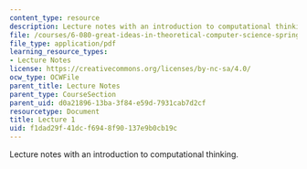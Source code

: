 ```yaml
---
content_type: resource
description: Lecture notes with an introduction to computational thinking.
file: /courses/6-080-great-ideas-in-theoretical-computer-science-spring-2008/f1dad29f41dcf6948f90137e9b0cb19c_lec1.pdf
file_type: application/pdf
learning_resource_types:
- Lecture Notes
license: https://creativecommons.org/licenses/by-nc-sa/4.0/
ocw_type: OCWFile
parent_title: Lecture Notes
parent_type: CourseSection
parent_uid: d0a21896-13ba-3f84-e59d-7931cab7d2cf
resourcetype: Document
title: Lecture 1
uid: f1dad29f-41dc-f694-8f90-137e9b0cb19c
---
```

Lecture notes with an introduction to computational thinking.